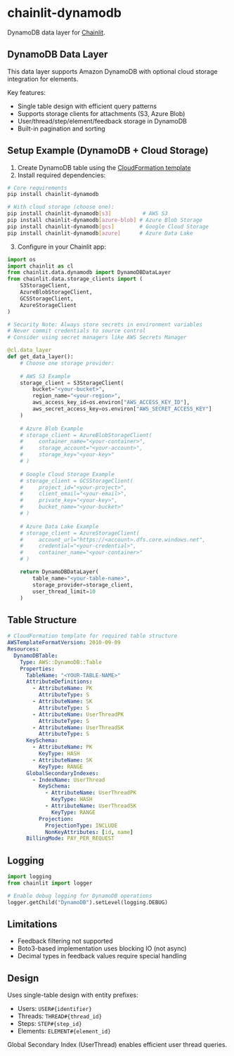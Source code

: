 # chainlit-dynamodb

DynamoDB data layer for [Chainlit](https://chainlit.io/).

## DynamoDB Data Layer

This data layer supports Amazon DynamoDB with optional cloud storage integration for elements.

Key features:
- Single table design with efficient query patterns
- Supports storage clients for attachments (S3, Azure Blob)
- User/thread/step/element/feedback storage in DynamoDB
- Built-in pagination and sorting

## Setup Example (DynamoDB + Cloud Storage)

1. Create DynamoDB table using the [CloudFormation template](#table-structure)
2. Install required dependencies:
```bash
# Core requirements
pip install chainlit-dynamodb

# With cloud storage (choose one):
pip install chainlit-dynamodb[s3]          # AWS S3
pip install chainlit-dynamodb[azure-blob] # Azure Blob Storage
pip install chainlit-dynamodb[gcs]        # Google Cloud Storage
pip install chainlit-dynamodb[azure]      # Azure Data Lake
```

3. Configure in your Chainlit app:
```python
import os
import chainlit as cl
from chainlit.data.dynamodb import DynamoDBDataLayer
from chainlit.data.storage_clients import (
    S3StorageClient,
    AzureBlobStorageClient,
    GCSStorageClient,
    AzureStorageClient
)

# Security Note: Always store secrets in environment variables
# Never commit credentials to source control
# Consider using secret managers like AWS Secrets Manager

@cl.data_layer
def get_data_layer():
    # Choose one storage provider:
    
    # AWS S3 Example
    storage_client = S3StorageClient(
        bucket="<your-bucket>",
        region_name="<your-region>",
        aws_access_key_id=os.environ["AWS_ACCESS_KEY_ID"],
        aws_secret_access_key=os.environ["AWS_SECRET_ACCESS_KEY"]
    )
    
    # Azure Blob Example
    # storage_client = AzureBlobStorageClient(
    #     container_name="<your-container>",
    #     storage_account="<your-account>",
    #     storage_key="<your-key>"
    # )
    
    # Google Cloud Storage Example
    # storage_client = GCSStorageClient(
    #     project_id="<your-project>",
    #     client_email="<your-email>",
    #     private_key="<your-key>",
    #     bucket_name="<your-bucket>"
    # )
    
    # Azure Data Lake Example
    # storage_client = AzureStorageClient(
    #     account_url="https://<account>.dfs.core.windows.net",
    #     credential="<your-credential>",
    #     container_name="<your-container>"
    # )

    return DynamoDBDataLayer(
        table_name="<your-table-name>",
        storage_provider=storage_client,
        user_thread_limit=10
    )
```

## Table Structure
```yaml
# CloudFormation template for required table structure
AWSTemplateFormatVersion: 2010-09-09
Resources:
  DynamoDBTable:
    Type: AWS::DynamoDB::Table
    Properties:
      TableName: "<YOUR-TABLE-NAME>"
      AttributeDefinitions:
        - AttributeName: PK
          AttributeType: S
        - AttributeName: SK
          AttributeType: S
        - AttributeName: UserThreadPK
          AttributeType: S
        - AttributeName: UserThreadSK
          AttributeType: S
      KeySchema:
        - AttributeName: PK
          KeyType: HASH
        - AttributeName: SK
          KeyType: RANGE
      GlobalSecondaryIndexes:
        - IndexName: UserThread
          KeySchema:
            - AttributeName: UserThreadPK
              KeyType: HASH
            - AttributeName: UserThreadSK
              KeyType: RANGE
          Projection:
            ProjectionType: INCLUDE
            NonKeyAttributes: [id, name]
      BillingMode: PAY_PER_REQUEST
```

## Logging
```python
import logging
from chainlit import logger

# Enable debug logging for DynamoDB operations
logger.getChild("DynamoDB").setLevel(logging.DEBUG)
```

## Limitations
- Feedback filtering not supported
- Boto3-based implementation uses blocking IO (not async)
- Decimal types in feedback values require special handling

## Design
Uses single-table design with entity prefixes:
- Users: `USER#{identifier}`
- Threads: `THREAD#{thread_id}`
- Steps: `STEP#{step_id}` 
- Elements: `ELEMENT#{element_id}`

Global Secondary Index (UserThread) enables efficient user thread queries.
